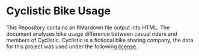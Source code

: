 # Cyclistic Bike Usage

This Repository contains an RMardown file output into HTML.  The document analyzes bike usage difference between casual riders and members of Cyclistic.  Cyclistic is a fictional bike sharing company, the data for this project was used under the following [license](https://ride.divvybikes.com/data-license-agreement).  
